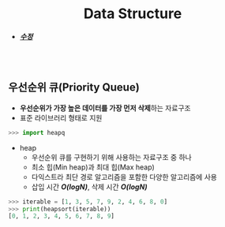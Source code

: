 <h1 align="center">Data Structure</h1>
<p align="center">

- <u>**_수정_**</u>


<br>
<br>

## 우선순위 큐(Priority Queue)

- **우선순위가 가장 높은 데이터를 가장 먼저 삭제**하는 자료구조
- 표준 라이브러리 형태로 지원
```python
>>> import heapq
```
- heap
    - 우선순위 큐를 구현하기 위해 사용하는 자료구조 중 하나
    - 최소 힙(Min heap)과 최대 힙(Max heap)
    - 다익스트라 최단 경로 알고리즘을 포함한 다양한 알고리즘에 사용
    - 삽입 시간 **_O(logN)_**, 삭제 시간 **_O(logN)_**

```python
>>> iterable = [1, 3, 5, 7, 9, 2, 4, 6, 8, 0]
>>> print(heapsort(iterable))
[0, 1, 2, 3, 4, 5, 6, 7, 8, 9]
```
<br>

